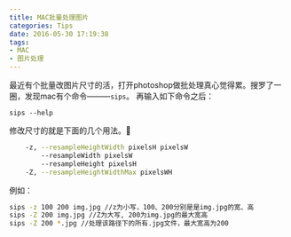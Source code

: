 ```yaml
---
title: MAC批量处理图片
categories: Tips
date: 2016-05-30 17:19:38
tags:
- MAC
- 图片处理
---
```


最近有个批量改图片尺寸的活，打开photoshop做批处理真心觉得累。搜罗了一圈，发现mac有个命令———`sips`。
再输入如下命令之后：
```
sips --help
```
修改尺寸的就是下面的几个用法。
```Bash
    -z, --resampleHeightWidth pixelsH pixelsW
        --resampleWidth pixelsW
        --resampleHeight pixelsH
    -Z, --resampleHeightWidthMax pixelsWH
```
例如：
```Bash
sips -z 100 200 img.jpg //z为小写，100、200分别是是img.jpg的宽、高
sips -Z 200 img.jpg //Z为大写, 200为img.jpg的最大宽高
sips -Z 200 *.jpg //处理该路径下的所有.jpg文件，最大宽高为200
```

